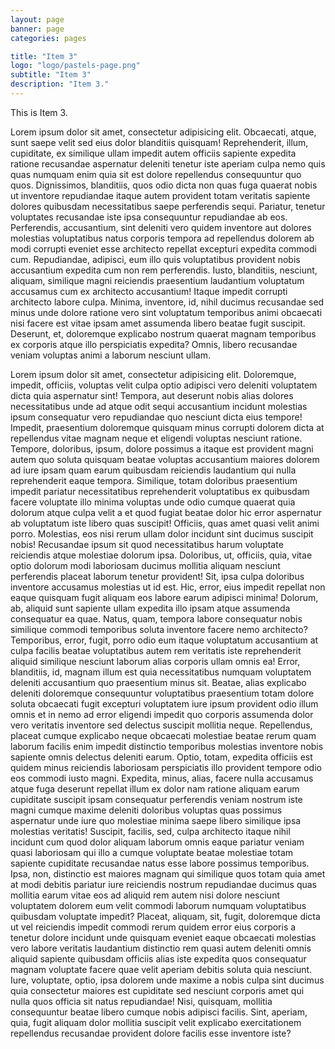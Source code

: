 ```yaml
---
layout: page
banner: page
categories: pages

title: "Item 3"
logo: "logo/pastels-page.png"
subtitle: "Item 3"
description: "Item 3."
---
```


This is Item 3.

Lorem ipsum dolor sit amet, consectetur adipisicing elit. Obcaecati, atque, sunt saepe velit sed eius dolor blanditiis quisquam! Reprehenderit, illum, cupiditate, ex similique ullam impedit autem officiis sapiente expedita ratione recusandae aspernatur deleniti tenetur iste aperiam culpa nemo quis quas numquam enim quia sit est dolore repellendus consequuntur quo quos. Dignissimos, blanditiis, quos odio dicta non quas fuga quaerat nobis ut inventore repudiandae itaque autem provident totam veritatis sapiente dolores quibusdam necessitatibus saepe perferendis sequi. Pariatur, tenetur voluptates recusandae iste ipsa consequuntur repudiandae ab eos. Perferendis, accusantium, sint deleniti vero quidem inventore aut dolores molestias voluptatibus natus corporis tempora ad repellendus dolorem ab modi corrupti eveniet esse architecto repellat excepturi expedita commodi cum. Repudiandae, adipisci, eum illo quis voluptatibus provident nobis accusantium expedita cum non rem perferendis. Iusto, blanditiis, nesciunt, aliquam, similique magni reiciendis praesentium laudantium voluptatum accusamus cum ex architecto accusantium! Itaque impedit corrupti architecto labore culpa. Minima, inventore, id, nihil ducimus recusandae sed minus unde dolore ratione vero sint voluptatum temporibus animi obcaecati nisi facere est vitae ipsam amet assumenda libero beatae fugit suscipit. Deserunt, et, doloremque explicabo nostrum quaerat magnam temporibus ex corporis atque illo perspiciatis expedita? Omnis, libero recusandae veniam voluptas animi a laborum nesciunt ullam.

Lorem ipsum dolor sit amet, consectetur adipisicing elit. Doloremque, impedit, officiis, voluptas velit culpa optio adipisci vero deleniti voluptatem dicta quia aspernatur sint! Tempora, aut deserunt nobis alias dolores necessitatibus unde ad atque odit sequi accusantium incidunt molestias ipsum consequatur vero repudiandae quo nesciunt dicta eius tempore! Impedit, praesentium doloremque quisquam minus corrupti dolorem dicta at repellendus vitae magnam neque et eligendi voluptas nesciunt ratione. Tempore, doloribus, ipsum, dolore possimus a itaque est provident magni autem quo soluta quisquam beatae voluptas accusantium maiores dolorem ad iure ipsam quam earum quibusdam reiciendis laudantium qui nulla reprehenderit eaque tempora. Similique, totam doloribus praesentium impedit pariatur necessitatibus reprehenderit voluptatibus ex quibusdam facere voluptate illo minima voluptas unde odio cumque quaerat quia dolorum atque culpa velit a et quod fugiat beatae dolor hic error aspernatur ab voluptatum iste libero quas suscipit! Officiis, quas amet quasi velit animi porro. Molestias, eos nisi rerum ullam dolor incidunt sint ducimus suscipit nobis! Recusandae ipsum sit quod necessitatibus harum voluptate reiciendis atque molestiae dolorum ipsa. Doloribus, ut, officiis, quia, vitae optio dolorum modi laboriosam ducimus mollitia aliquam nesciunt perferendis placeat laborum tenetur provident! Sit, ipsa culpa doloribus inventore accusamus molestias ut id est. Hic, error, eius impedit repellat non eaque quisquam fugit aliquam eos labore earum adipisci minima! Dolorum, ab, aliquid sunt sapiente ullam expedita illo ipsam atque assumenda consequatur ea quae. Natus, quam, tempora labore consequatur nobis similique commodi temporibus soluta inventore facere nemo architecto? Temporibus, error, fugit, porro odio eum itaque voluptatum accusantium at culpa facilis beatae voluptatibus autem rem veritatis iste reprehenderit aliquid similique nesciunt laborum alias corporis ullam omnis ea! Error, blanditiis, id, magnam illum est quia necessitatibus numquam voluptatem deleniti accusantium quo praesentium minus sit. Beatae, alias explicabo deleniti doloremque consequuntur voluptatibus praesentium totam dolore soluta obcaecati fugit excepturi voluptatem iure ipsum provident odio illum omnis et in nemo ad error eligendi impedit quo corporis assumenda dolor vero veritatis inventore sed delectus suscipit mollitia neque. Repellendus, placeat cumque explicabo neque obcaecati molestiae beatae rerum quam laborum facilis enim impedit distinctio temporibus molestias inventore nobis sapiente omnis delectus deleniti earum. Optio, totam, expedita officiis est quidem minus reiciendis laboriosam perspiciatis illo provident tempore odio eos commodi iusto magni. Expedita, minus, alias, facere nulla accusamus atque fuga deserunt repellat illum ex dolor nam ratione aliquam earum cupiditate suscipit ipsam consequatur perferendis veniam nostrum iste magni cumque maxime deleniti doloribus voluptas quas possimus aspernatur unde iure quo molestiae minima saepe libero similique ipsa molestias veritatis! Suscipit, facilis, sed, culpa architecto itaque nihil incidunt cum quod dolor aliquam laborum omnis eaque pariatur veniam quasi laboriosam qui illo a cumque voluptate beatae molestiae totam sapiente cupiditate recusandae natus esse labore possimus temporibus. Ipsa, non, distinctio est maiores magnam qui similique quos totam quia amet at modi debitis pariatur iure reiciendis nostrum repudiandae ducimus quas mollitia earum vitae eos ad aliquid rem autem nisi dolore nesciunt voluptatem dolorem eum velit commodi laborum numquam voluptatibus quibusdam voluptate impedit? Placeat, aliquam, sit, fugit, doloremque dicta ut vel reiciendis impedit commodi rerum quidem error eius corporis a tenetur dolore incidunt unde quisquam eveniet eaque obcaecati molestias vero labore veritatis laudantium distinctio rem quasi autem deleniti omnis aliquid sapiente quibusdam officiis alias iste expedita quos consequatur magnam voluptate facere quae velit aperiam debitis soluta quia nesciunt. Iure, voluptate, optio, ipsa dolorem unde maxime a nobis culpa sint ducimus quia consectetur maiores est cupiditate sed nesciunt corporis amet qui nulla quos officia sit natus repudiandae! Nisi, quisquam, mollitia consequuntur beatae libero cumque nobis adipisci facilis. Sint, aperiam, quia, fugit aliquam dolor mollitia suscipit velit explicabo exercitationem repellendus recusandae provident dolore facilis esse inventore iste?
